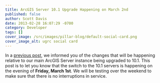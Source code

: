 ```yaml
---
title: ArcGIS Server 10.1 Upgrade Happening on March 2nd
published: false
author: Scott Davis
date: 2013-02-28 16:07:29 -0700
category: Developer
tags: []
cover_image: /src/images/pillar-blog/default-social-card.png
cover_image_alt: ugrc social card
---
```


<p>In a <a href="/blog/2013-02-19-arcgis-server-10-1-upgrade">previous post</a>, we informed you of the changes that will be happening relative to our main ArcGIS Server instance being upgraded to 10.1. This post is to let you know that the switch to the 10.1 servers is happening on the evening of <strong>Friday, March 1st</strong>. We will be testing over the weekend to make sure that there is no interruptions in service.</p>
